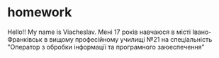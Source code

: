 # homework
Hello!! My name is Viacheslav. 
Мені 17 років навчаюся в місті Івано-Франківськ в вищому професійному училищі №21 на спеціальність "Оператор з обробки інформації та програмного заюеспечення"
